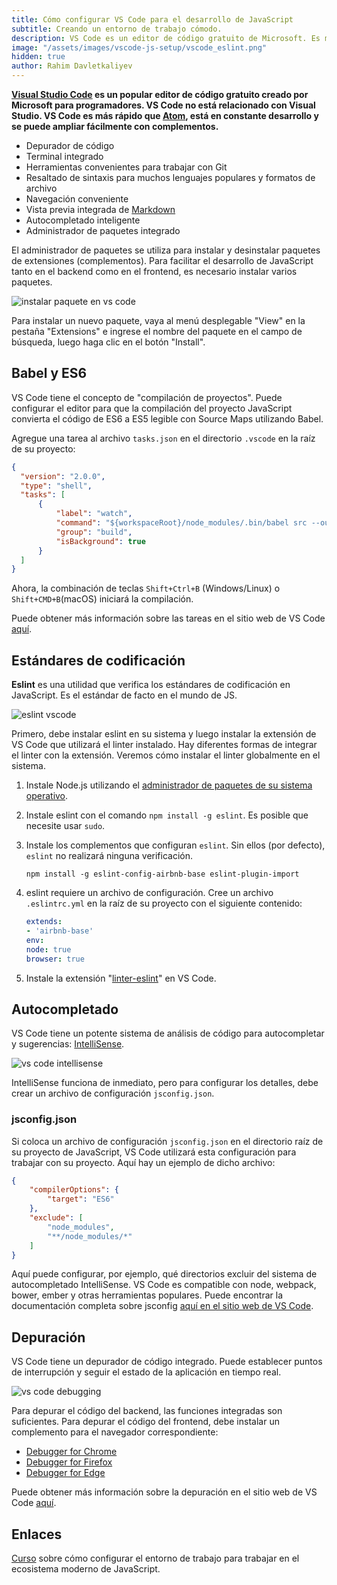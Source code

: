 ```yaml
---
title: Cómo configurar VS Code para el desarrollo de JavaScript
subtitle: Creando un entorno de trabajo cómodo.
description: VS Code es un editor de código gratuito de Microsoft. Es más rápido que Atom, está en constante desarrollo y se puede ampliar fácilmente con complementos.
image: "/assets/images/vscode-js-setup/vscode_eslint.png"
hidden: true
author: Rahim Davletkaliyev
---
```


**[Visual Studio Code](https://code.visualstudio.com/) es un popular editor de código gratuito creado por Microsoft para programadores. VS Code no está relacionado con Visual Studio. VS Code es más rápido que [Atom](/atom-js-setup/), está en constante desarrollo y se puede ampliar fácilmente con complementos.**

- Depurador de código
- Terminal integrado
- Herramientas convenientes para trabajar con Git
- Resaltado de sintaxis para muchos lenguajes populares y formatos de archivo
- Navegación conveniente
- Vista previa integrada de [Markdown](/markdown/)
- Autocompletado inteligente
- Administrador de paquetes integrado

<Banner name="profession-frontend" />

El administrador de paquetes se utiliza para instalar y desinstalar paquetes de extensiones (complementos). Para facilitar el desarrollo de JavaScript tanto en el backend como en el frontend, es necesario instalar varios paquetes.

![instalar paquete en vs code](/assets/images/vscode-js-setup/vscode-install.png)

Para instalar un nuevo paquete, vaya al menú desplegable "View" en la pestaña "Extensions" e ingrese el nombre del paquete en el campo de búsqueda, luego haga clic en el botón "Install".

## Babel y ES6

VS Code tiene el concepto de "compilación de proyectos". Puede configurar el editor para que la compilación del proyecto JavaScript convierta el código de ES6 a ES5 legible con Source Maps utilizando Babel.

Agregue una tarea al archivo `tasks.json` en el directorio `.vscode` en la raíz de su proyecto:

```json
{
  "version": "2.0.0",
  "type": "shell",
  "tasks": [
      {
          "label": "watch",
          "command": "${workspaceRoot}/node_modules/.bin/babel src --out-dir dist -w --source-maps",
          "group": "build",
          "isBackground": true
      }
  ]
}
```

Ahora, la combinación de teclas `Shift+Ctrl+B` (Windows/Linux) o `Shift+CMD+B`(macOS) iniciará la compilación.

Puede obtener más información sobre las tareas en el sitio web de VS Code [aquí](https://code.visualstudio.com/docs/editor/tasks).

## Estándares de codificación

**Eslint** es una utilidad que verifica los estándares de codificación en JavaScript. Es el estándar de facto en el mundo de JS.

![eslint vscode](/assets/images/vscode-js-setup/vscode_eslint.png)

Primero, debe instalar eslint en su sistema y luego instalar la extensión de VS Code que utilizará el linter instalado. Hay diferentes formas de integrar el linter con la extensión. Veremos cómo instalar el linter globalmente en el sistema.

1. Instale Node.js utilizando el [administrador de paquetes de su sistema operativo](https://nodejs.org/en/download/package-manager/).
2. Instale eslint con el comando `npm install -g eslint`. Es posible que necesite usar `sudo`.
3. Instale los complementos que configuran `eslint`. Sin ellos (por defecto), `eslint` no realizará ninguna verificación.

    ```shell
    npm install -g eslint-config-airbnb-base eslint-plugin-import
    ```

4. eslint requiere un archivo de configuración. Cree un archivo `.eslintrc.yml` en la raíz de su proyecto con el siguiente contenido:

    ```yml
    extends:
    - 'airbnb-base'
    env:
    node: true
    browser: true
    ```

5. Instale la extensión "[linter-eslint](https://marketplace.visualstudio.com/items?itemName=dbaeumer.vscode-eslint)" en VS Code.

## Autocompletado

VS Code tiene un potente sistema de análisis de código para autocompletar y sugerencias: [IntelliSense](https://code.visualstudio.com/docs/editor/intellisense).

![vs code intellisense](/assets/images/vscode-js-setup/javascript_javascript_intellisense.gif)

IntelliSense funciona de inmediato, pero para configurar los detalles, debe crear un archivo de configuración `jsconfig.json`.

### jsconfig.json

Si coloca un archivo de configuración `jsconfig.json` en el directorio raíz de su proyecto de JavaScript, VS Code utilizará esta configuración para trabajar con su proyecto. Aquí hay un ejemplo de dicho archivo:

```json
{
    "compilerOptions": {
        "target": "ES6"
    },
    "exclude": [
        "node_modules",
        "**/node_modules/*"
    ]
}
```

Aquí puede configurar, por ejemplo, qué directorios excluir del sistema de autocompletado IntelliSense. VS Code es compatible con node, webpack, bower, ember y otras herramientas populares. Puede encontrar la documentación completa sobre jsconfig [aquí en el sitio web de VS Code](https://code.visualstudio.com/docs/languages/jsconfig).

## Depuración

VS Code tiene un depurador de código integrado. Puede establecer puntos de interrupción y seguir el estado de la aplicación en tiempo real.

![vs code debugging](/assets/images/vscode-js-setup/javascript_debug_data_inspection.gif)

Para depurar el código del backend, las funciones integradas son suficientes. Para depurar el código del frontend, debe instalar un complemento para el navegador correspondiente:

- [Debugger for Chrome](https://marketplace.visualstudio.com/items?itemName=msjsdiag.debugger-for-chrome)
- [Debugger for Firefox](https://marketplace.visualstudio.com/items?itemName=hbenl.vscode-firefox-debug)
- [Debugger for Edge](https://marketplace.visualstudio.com/items?itemName=msjsdiag.debugger-for-edge)

Puede obtener más información sobre la depuración en el sitio web de VS Code [aquí](https://code.visualstudio.com/docs/editor/debugging).

## Enlaces

[Curso](https://ru.hexlet.io/courses/js-setup-environment) sobre cómo configurar el entorno de trabajo para trabajar en el ecosistema moderno de JavaScript.